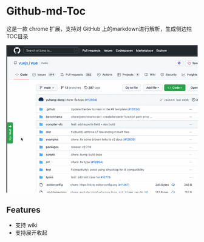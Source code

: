 # Github-md-Toc

这是一款 chrome 扩展，支持对 GitHub 上的markdown进行解析，生成侧边栏TOC目录

![demo](./demo.gif)

## Features

- 支持 wiki
- 支持展开收起
